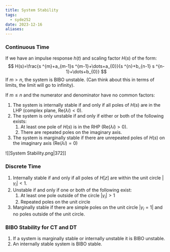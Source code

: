 ```yaml
---
title: System Stability
tags:
  - syde252
date: 2023-12-16
aliases:
---
```

### Continuous Time
If we have an impulse response $h(t)$ and scaling factor $H(s)$ of the form:
$$
H(s)=\frac{s ^{m}+a_{m-1}s ^{m-1}+\dots+a_{0}}{s ^{n}+b_{n-1} s ^{n-1}+\dots+b_{0}}
$$
If $m>n$, the system is BIBO unstable. (Can think about this in terms of limits, the limit will go to infinity).

If $m\leq n$ and the numerator and denominator have no common factors:
1. The system is internally stable if and only if all poles of $H(s)$ are in the LHP (complex plane, $\text{Re}(\lambda i)<0$).
2. The system is only unstable if and only if either or both of the following exists:
	1. At least one pole of $H(s)$ is in the RHP ($\text{Re}(\lambda i)>0$).
	2. There are repeated poles on the imaginary axis.
3. The system is marginally stable if there are unrepeated poles of $H(s)$ on the imaginary axis ($\text{Re}(\lambda i)=0$) 

![[System Stability.png|372]]

### Discrete Time
1. Internally stable if and only if all poles of $H[z]$ are within the unit circle $| \gamma_{i} |<1$.
2. Unstable if and only if one or both of the following exist:
	1. At least one pole outside of the circle $| \gamma_{i} |>1$
	2. Repeated poles on the unit circle
3. Marginally stable if there are simple poles on the unit circle $| \gamma_{i} =1|$ and no poles outside of the unit circle.

### BIBO Stability for CT and DT
1. If a system is marginally stable or internally unstable it is BIBO unstable.
2. An internally stable system is BIBO stable.